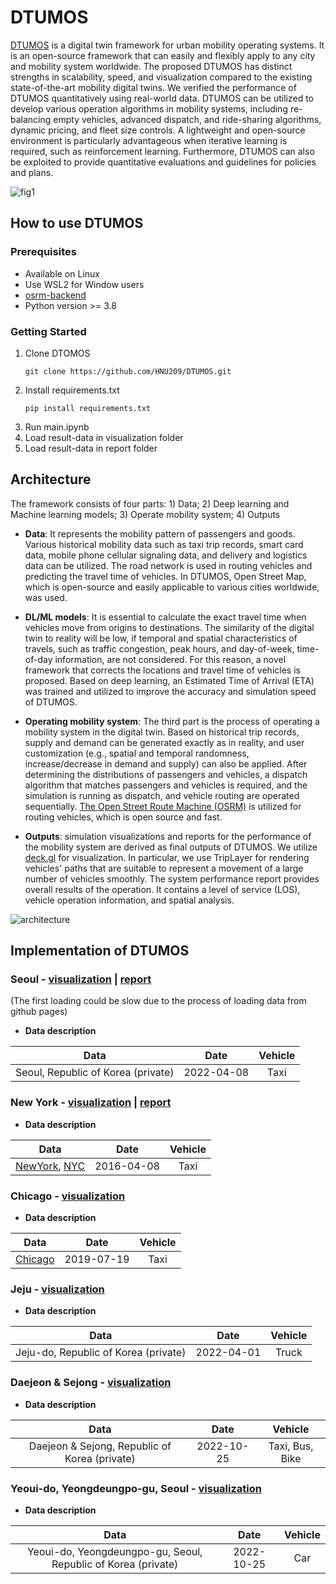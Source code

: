 # DTUMOS

[DTUMOS](https://github.com/HNU209/DTUMOS) is a digital twin framework for urban mobility operating systems. It is an open-source framework that can easily and flexibly apply to any city and mobility system worldwide. The proposed DTUMOS has distinct strengths in scalability, speed, and visualization compared to the existing state-of-the-art mobility digital twins.  We verified the performance of DTUMOS quantitatively using real-world data. DTUMOS can be utilized to develop various operation algorithms in mobility systems, including re-balancing empty vehicles, advanced dispatch, and ride-sharing algorithms, dynamic pricing, and fleet size controls. A lightweight and open-source environment is particularly advantageous when iterative learning is required, such as reinforcement learning. Furthermore, DTUMOS can also be exploited to provide quantitative evaluations and guidelines for policies and plans.

![fig1](https://user-images.githubusercontent.com/70340230/188314565-93bcc94c-2b07-4753-b7c5-db409758b1d6.png)

## How to use DTUMOS

### Prerequisites

- Available on Linux
- Use WSL2 for Window users
- [osrm-backend](https://github.com/Project-OSRM/osrm-backend)
- Python version >= 3.8

### Getting Started
1. Clone DTOMOS
    ```
    git clone https://github.com/HNU209/DTUMOS.git
    ```
2. Install requirements.txt  
    ```
    pip install requirements.txt
    ```
3. Run main.ipynb
4. Load result-data in visualization folder
5. Load result-data in report folder

## Architecture
The framework consists of four parts: 1) Data; 2) Deep learning and Machine learning models; 3) Operate mobility system; 4) Outputs

- **Data**: It represents the mobility pattern of passengers and goods. Various historical mobility data such as taxi trip records, smart card data, mobile phone cellular signaling data, and delivery and logistics data can be utilized. The road network is used in routing vehicles and predicting the travel time of vehicles. In DTUMOS, Open Street Map, which is open-source and easily applicable to various cities worldwide, was used.

- **DL/ML models**: It is essential to calculate the exact travel time when vehicles move from origins to destinations. The similarity of the digital twin to reality will be low, if temporal and spatial characteristics of travels, such as traffic congestion, peak hours, and day-of-week, time-of-day information, are not considered. For this reason, a novel framework that corrects the locations and travel time of vehicles is proposed. Based on deep learning, an Estimated Time of Arrival (ETA) was trained and utilized to improve the accuracy and simulation speed of DTUMOS.

- **Operating mobility system**: The third part is the process of operating a mobility system in the digital twin. Based on historical trip records, supply and demand can be generated exactly as in reality, and user customization (e.g., spatial and temporal randomness, increase/decrease in demand and supply) can also be applied. After determining the distributions of passengers and vehicles, a dispatch algorithm that matches passengers and vehicles is required, and the simulation is running as dispatch, and vehicle routing are operated sequentially. [The Open Street Route Machine (OSRM)](http://project-osrm.org/) is utilized for routing vehicles, which is open source and fast. 

- **Outputs**:  simulation visualizations and reports for the performance of the mobility system are derived as final outputs of DTUMOS. We utilize [deck.gl](https://deck.gl/) for visualization. In particular, we use TripLayer for rendering vehicles' paths that are suitable to represent a movement of a large number of vehicles smoothly. The system performance report provides overall results of the operation. It contains a level of service (LOS), vehicle operation information, and spatial analysis.

![architecture](https://user-images.githubusercontent.com/70340230/187696367-cd93a438-1f86-4e41-9ee7-f0486584057f.png)

## Implementation of DTUMOS
### Seoul - [visualization](https://hnu209.github.io/Seoul-visualization/) | [report](https://hnu209.github.io/Seoul-report/)

(The first loading could be slow due to the process of loading data from github pages)
- **Data description**

|Data|Date|Vehicle|
|:------:|:-----:|:-----:|
|Seoul, Republic of Korea (private)|2022-04-08|Taxi|


### New York - [visualization](https://hnu209.github.io/NewYork-visualization/) | [report](https://hnu209.github.io/NewYork-report/)
- **Data description**

|Data|Date|Vehicle|
|:------:|:-----:|:-----:|
|[NewYork](https://www.kaggle.com/competitions/nyc-taxi-trip-duration/data), [NYC](https://www1.nyc.gov/site/tlc/about/tlc-trip-record-data.page) |2016-04-08|Taxi|

### Chicago - [visualization](https://hnu209.github.io/Chicago-visualization/)   
- **Data description**

|Data|Date|Vehicle|
|:------:|:-----:|:-----:|
|[Chicago](https://data.cityofchicago.org/Transportation/Taxi-Trips/wrvz-psew) | 2019-07-19 | Taxi |
  
### Jeju - [visualization](https://hnu209.github.io/Jeju-delivery-management-system/)
- **Data description**

|Data|Date|Vehicle|
|:------:|:-----:|:-----:|
|Jeju-do, Republic of Korea (private) | 2022-04-01 | Truck |


### Daejeon & Sejong - [visualization](https://hnu209.github.io/MaaS/)
- **Data description**

|Data|Date|Vehicle|
|:------:|:-----:|:-----:|
|Daejeon & Sejong, Republic of Korea (private) | 2022-10-25 | Taxi, Bus, Bike |


### Yeoui-do, Yeongdeungpo-gu, Seoul - [visualization](https://hnu209.github.io/Pickup_Delivery_Simulation/)
- **Data description**

|Data|Date|Vehicle|
|:------:|:-----:|:-----:|
|Yeoui-do, Yeongdeungpo-gu, Seoul, Republic of Korea (private) | 2022-10-25 | Car |
